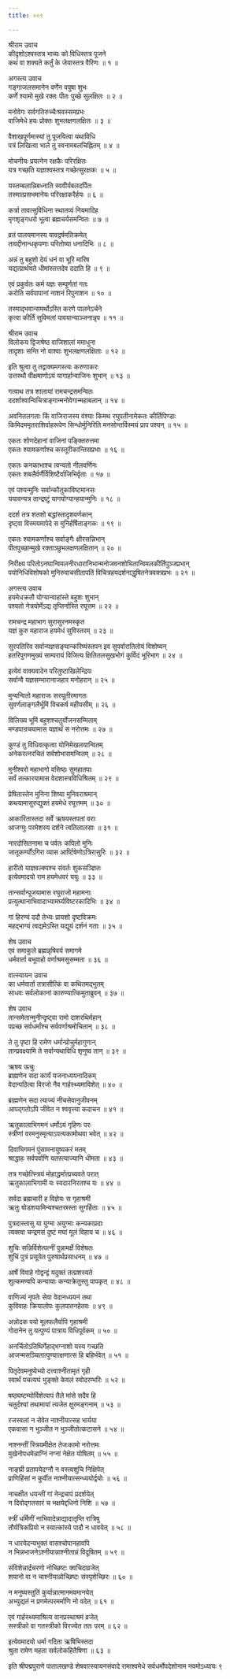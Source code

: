```yaml
---
title: ००९

---
```

श्रीराम उवाच  
कीदृशोऽश्वस्तत्र भाव्यः को विधिस्तत्र पूजने  
कथं वा शक्यते कर्तुं के जेयास्तत्र वैरिणः ॥ १ ॥


अगस्त्य उवाच  
गङ्गाजलसमानेन वर्णेन वपुषा शुभः  
कर्णे श्यामो मुखे रक्तः पीतः पुच्छे सुलक्षितः ॥ २ ॥


मनोवेगः सर्वगतिरुच्चैःश्रवस्समप्रभः  
वाजिमेधे हयः प्रोक्तः शुभलक्षणलक्षितः ॥ ३ ॥


वैशाखपूर्णमास्यां तु पूजयित्वा यथाविधि  
पत्रं लिखित्वा भाले तु स्वनामबलचिह्नितम् ॥ ४ ॥


मोचनीयः प्रयत्नेन रक्षकैः परिरक्षितः  
यत्र गच्छति यज्ञाश्वस्तत्र गच्छेत्सुरक्षकः ॥ ५ ॥


यस्तम्बलान्निबध्नाति स्ववीर्यबलदर्पितः  
तस्मात्प्रसभमानेयः परिरक्षाकरैर्हयः ॥ ६ ॥


कर्त्रा तावत्सुविधिना स्थातव्यं नियमादिह  
मृगशृङ्गधरो भूत्वा ब्रह्मचर्यसमन्वितः ॥ ७ ॥


व्रतं पालयमानस्य यावद्वर्षमतिक्रमेत्  
तावद्दीनान्धकृपणाः परितोष्या धनादिभिः ॥ ८ ॥


अन्नं तु बहुशो देयं धनं वा भूरि मारिष  
यद्यत्प्रार्थयते धीमांस्तत्तदेव ददाति हि ॥ ९ ॥


एवं प्रकुर्वतः कर्म यज्ञः सम्पूर्णतां गतः  
करोति सर्वपापानां नाशनं रिपुनाशन ॥ १० ॥


तस्माद्भवान्समर्थोऽस्ति करणे पालनेऽर्चने  
कृत्वा कीर्तिं सुविमलां पावयान्याञ्जनान्नृप ॥ ११ ॥


श्रीराम उवाच  
विलोकय द्विजश्रेष्ठ वाजिशालां ममाधुना  
तादृशाः सन्ति नो वाश्वाः शुभलक्षणलक्षिताः ॥ १२ ॥


इति श्रुत्वा तु तद्वाक्यमगस्त्यः करुणाकरः  
उत्तस्थौ वीक्षमाणोऽयं यागार्हान्वाजिनः शुभान् ॥ १३ ॥


गत्वाथ तत्र शालायां रामचन्द्रसमन्वितः  
ददर्शाश्वान्विचित्राङ्गान्मनोवेगान्महाबलान् ॥ १४ ॥


अवनितलगताः किं वाजिराजस्य वंश्याः किमथ रघुपतीनामेकतः कीर्तिपिण्डाः  
किमिदममृतराशिर्वाहरूपेण सिन्धोर्मुनिरिति मनसोन्तर्विस्मयं प्राप पश्यन् ॥ १५ ॥


एकतः शोणदेहानां वाजिनां पङ्क्तिरुत्तमा  
एकतः श्यामकर्णाश्च कस्तूरीकान्तिसप्रभाः ॥ १६ ॥


एकतः कनकाभाश्च त्वन्यतो नीलवर्णिनः  
एकतः शबलैर्वर्णैर्विशिष्टैर्वाजिभिर्वृताः ॥ १७ ॥


एवं पश्यन्मुनिः सर्वान्कौतुकाविष्टमानसः  
ययावन्यत्र तान्द्रष्टुं यागयोग्यान्हयान्मुनिः ॥ १८ ॥


ददर्श तत्र शतशो बद्धांस्तादृशवर्णकान्  
दृष्ट्वा विस्मयमापेदे स मुनिर्हर्षिताङ्गकः ॥ १९ ॥


एकतः श्यामकर्णांश्च सर्वाङ्गैः क्षीरसन्निभान्  
पीतपुच्छान्मुखे रक्ताञ्छुभलक्षणलक्षितान् ॥ २० ॥


निरीक्ष्य परितोऽनघान्विमलनीरधारानिभान्मनोजवनशोभितान्विमलकीर्तिपुञ्जप्रभान्  
पयोनिधिविशोषको मुनिरुवाचसीतापतिं विचित्रहयदर्शनाद्धृषितनेत्रवक्त्रप्रभः ॥ २१ ॥


अगस्त्य उवाच  
हयमेधक्रतौ योग्यान्वाहांस्ते बहुशः शुभान्  
पश्यतो नेत्रयोर्मेऽद्य तृप्तिर्नास्ति रघूत्तम ॥ २२ ॥


रामचन्द्र महाभाग सुरासुरनमस्कृत  
यज्ञं कुरु महाराज हयमेधं सुविस्तरम् ॥ २३ ॥


सुरपतिरिव सर्वान्यज्ञसङ्घान्करिष्यंस्तपन इव सुपर्वारातितोयं विशोष्यन्  
हतरिपुगणमुख्यं साम्परायं विजित्य क्षितितलसुखभोगं कुर्विदं भूरिभाग ॥ २४ ॥


इत्येवं वाक्यवादेन परितुष्टाखिलेन्द्रियः  
सर्वान्वै यज्ञसम्भारानाजहार मनोहरान् ॥ २५ ॥


मुन्यन्वितो महाराजः सरयूतीरमागतः  
सुवर्णलाङ्गलैर्भूमिं विचकर्ष महीयसीम् ॥ २६ ॥


विलिख्य भूमिं बहुशश्चतुर्योजनसम्मिताम्  
मण्डपान्रचयामास यज्ञार्थं स नरोत्तमः ॥ २७ ॥


कुण्डं तु विधिवत्कृत्वा योनिमेखलयान्वितम्  
अनेकरत्नरचितं सर्वशोभासमन्वितम् ॥ २८ ॥


मुनीश्वरो महाभागो वसिष्ठः सुमहातपाः  
सर्वं तत्कारयामास वेदशास्त्रविधिश्रितम् ॥ २९ ॥


प्रेषितास्तेन मुनिना शिष्या मुनिवराश्रमान्  
कथयामासुरुद्युक्तं हयमेधे रघूत्तमम् ॥ ३० ॥


आकारितास्तदा सर्वे ऋषयस्तपतां वराः  
आजग्मुः परमेशस्य दर्शने त्वतिलालसाः ॥ ३१ ॥


नारदोसितनामा च पर्वतः कपिलो मुनिः  
जातूकर्ण्योंऽगिरा व्यास आर्ष्टिषेणोऽत्रिरासुरिः ॥ ३२ ॥


हारीतो याज्ञवल्क्यश्च संवर्तः शुकसञ्ज्ञितः  
इत्येवमादयो राम हयमेधवरं ययुः ॥ ३३ ॥


तान्सर्वान्पूजयामास रघुराजो महामनाः  
प्रत्युत्थानाभिवादाभ्यामर्घ्यविष्टरकादिभिः ॥ ३४ ॥


गां हिरण्यं ददौ तेभ्यः प्रायशो दृष्टविक्रमः  
महद्भाग्यं त्वद्यमेऽस्ति यद्यूयं दर्शनं गताः ॥ ३५ ॥


शेष उवाच  
एवं समाकुले ब्रह्मन्नृषिवर्य समागमे  
धर्मवार्ता बभूवाहो वर्णाश्रमसुसम्मता ॥ ३६ ॥


वात्स्यायन उवाच  
का धर्मवार्ता तत्रासीत्किं वा कथितमद्भुतम्  
साधवः सर्वलोकानां कारुण्यात्किमुताब्रुवन् ॥ ३७ ॥


शेष उवाच  
तान्समेतान्मुनीन्दृष्ट्वा रामो दाशरथिर्महान्  
पप्रच्छ सर्वधर्मांश्च सर्ववर्णाश्रमोचितान् ॥ ३८ ॥


ते तु पृष्टा हि रामेण धर्मान्प्रोचुर्महागुणान्  
तान्प्रवक्ष्यामि ते सर्वान्यथाविधि शृणुष्व तान् ॥ ३९ ॥


ऋषय ऊचुः  
ब्राह्मणेन सदा कार्यं यजनाध्ययनादिकम्  
वेदान्पठित्वा विरजो नैव गार्हस्थ्यमाविशेत् ॥ ४० ॥


ब्राह्मणेन सदा त्याज्यं नीचसेवानुजीवनम्  
आपद्गतोऽपि जीवेत न श्ववृत्त्या कदाचन ॥ ४१ ॥


ऋतुकालाभिगमनं धर्मोऽयं गृहिणः परः  
स्त्रीणां वरमनुस्मृत्याऽपत्यकामोथवा भवेत् ॥ ४२ ॥


दिवाभिगमनं पुंसामनायुष्यकरं मतम्  
श्राद्धाहः सर्वपर्वाणि यतस्त्याज्यानि धीमता ॥ ४३ ॥


तत्र गच्छेत्स्त्रियं मोहाद्धर्मात्प्रच्यवते परात्  
ऋतुकालाभिगामी यः स्वदारनिरतश्च यः ॥ ४४ ॥


सर्वदा ब्रह्मचारी ह विज्ञेयः स गृहाश्रमी  
ऋतुः षोडशयामिन्यश्चतस्रस्ता सुगर्हिताः ॥ ४५ ॥


पुत्रदास्तासु या युग्मा अयुग्माः कन्यकाप्रदाः  
त्यक्त्वा चन्द्रमसं दुष्टं मघां मूलं विहाय च ॥ ४६ ॥


शुचिः सन्निर्विशेत्पत्नीं पुन्नामर्क्षे विशेषतः  
शुचिं पुत्रं प्रसूयेत पुरुषार्थप्रसाधनम् ॥ ४७ ॥


आर्षे विवाहे गोद्वन्द्वं यदुक्तं तत्प्रशस्यते  
शुल्कमण्वपि कन्यायाः कन्याक्रेतुस्तु पापकृत् ॥ ४८ ॥


वाणिज्यं नृपतेः सेवा वेदानध्ययनं तथा  
कुविवाहः क्रियालोपः कुलपातनहेतवः ॥ ४९ ॥


अन्नोदक पयो मूलफलैर्वापि गृहाश्रमी  
गोदानेन तु यत्पुण्यं पात्राय विधिपूर्वकम् ॥ ५० ॥


अनर्चितोऽतिथिर्गेहाद्भग्नाशो यस्य गच्छति  
आजन्मसञ्चितात्पुण्यात्क्षणात्स हि बहिर्भवेत् ॥ ५१ ॥


पितृदेवमनुष्येभ्यो दत्त्वाश्नीतामृतं गृही  
स्वार्थं पचत्यघं भुङ्क्ते केवलं स्वोदरम्भरिः ॥ ५२ ॥


षष्ठ्यष्टम्योर्विशेत्पापं तैले मांसे सदैव हि  
चतुर्दश्यां तथामायां त्यजेत क्षुरमङ्गनाम् ॥ ५३ ॥


रजस्वलां न सेवेत नाश्नीयात्सह भार्यया  
एकवासा न भुञ्जीत न भुञ्जीतोत्कटासने ॥ ५४ ॥


नाश्नन्तीं स्त्रियमीक्षेत तेजःकामो नरोत्तमः  
मुखेनोपधमेन्नाग्निं नग्नां नेक्षेत योषितम् ॥ ५५ ॥


नाङ्घ्री प्रतापयेदग्नौ न वस्त्वशुचि निक्षिपेत्  
प्राणिहिंसां न कुर्वीत नाश्नीयात्सन्ध्ययोर्द्वयोः ॥ ५६ ॥


नाचक्षीत धयन्तीं गां नेन्द्रचापं प्रदर्शयेत्  
न दिवोद्गतसारं च भक्षयेद्दधिनो निशि ॥ ५७ ॥


स्त्रीं धर्मिणीं नाभिवादेन्नाद्यादातृप्ति रात्रिषु  
तौर्यत्रिकप्रियो न स्यात्कांस्ये पादौ न धावयेत् ॥ ५८ ॥


न धारयेदन्यभुक्तं वासश्चोपानहावपि  
न भिन्नभाजनेऽश्नीयान्नाश्नीतान्नं विदूषितम् ॥ ५९ ॥


संविशेन्नार्द्रचरणो नोच्छिष्टः क्वचिदाव्रजेत्  
शयानो वा न चाश्नीयान्नोच्छिष्टः संस्पृशेच्छिरः ॥ ६० ॥


न मनुष्यस्तुतिं कुर्यान्नात्मानमवमानयेत्  
अभ्युद्यतं न प्रणमेत्परमर्माणि नो वदेत् ॥ ६१ ॥


एवं गार्हस्थ्यमाश्रित्य वानप्रस्थाश्रमं व्रजेत्  
सस्त्रीको वा गतस्त्रीको विरज्येत ततः परम् ॥ ६२ ॥


इत्येवमादयो धर्मा गदिता ऋषिभिस्तदा  
श्रुता रामेण महता सर्वलोकहितैषिणा ॥ ६३ ॥


इति श्रीपद्मपुराणे पातालखण्डे शेषवात्स्यायनसंवादे रामाश्वमेधे सर्वधर्मोपदेशोनाम नवमोऽध्यायः ९